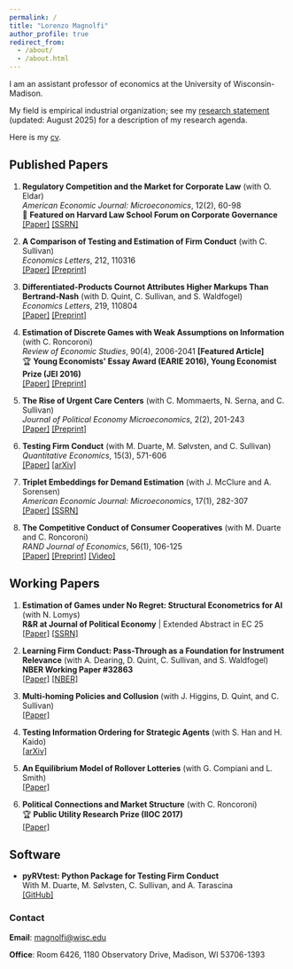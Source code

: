 ```yaml
---
permalink: /
title: "Lorenzo Magnolfi"
author_profile: true
redirect_from: 
  - /about/
  - /about.html
---
```


I am an assistant professor of economics at the University of Wisconsin-Madison. 

My field is empirical industrial organization; see my [research statement](files\Research_Statement+(5).pdf) (updated: August 2025) for a description of my research agenda. 

Here is my [cv](files\cv_2025.pdf).

## Published Papers

1. **Regulatory Competition and the Market for Corporate Law** (with O. Eldar)  
   *American Economic Journal: Microeconomics*, 12(2), 60-98  
   📰 **Featured on Harvard Law School Forum on Corporate Governance**  
   [[Paper]](https://www.aeaweb.org/articles?id=10.1257%2Fmic.20180056) [[SSRN]](https://papers.ssrn.com/sol3/papers.cfm?abstract_id=2685969)

2. **A Comparison of Testing and Estimation of Firm Conduct** (with C. Sullivan)  
   *Economics Letters*, 212, 110316  
   [[Paper]](https://www.sciencedirect.com/science/article/pii/S0165176522000246) [[Preprint]](files/papers/AComparisonOfTestingEstimationFirmConduct.pdf)

3. **Differentiated-Products Cournot Attributes Higher Markups Than Bertrand-Nash** (with D. Quint, C. Sullivan, and S. Waldfogel)  
   *Economics Letters*, 219, 110804  
   [[Paper]](https://doi.org/10.1016/j.econlet.2022.110804) [[Preprint]](files/papers/BertrandCournot-76.pdf)

4. **Estimation of Discrete Games with Weak Assumptions on Information** (with C. Roncoroni)  
   *Review of Economic Studies*, 90(4), 2006-2041 **[Featured Article]**  
   🏆 **Young Economists' Essay Award (EARIE 2016), Young Economist Prize (JEI 2016)**  
   [[Paper]](https://academic.oup.com/restud/advance-article-abstract/doi/10.1093/restud/rdac058/6670639) [[Preprint]](files/papers/EstimationDiscrGamesWeakInfo_MagnolfiRoncoroni_Mar2022.pdf)

5. **The Rise of Urgent Care Centers** (with C. Mommaerts, N. Serna, and C. Sullivan)  
   *Journal of Political Economy Microeconomics*, 2(2), 201-243  
   [[Paper]](https://www.journals.uchicago.edu/doi/10.1086/727821) [[Preprint]](files/papers/RiseUCCs.pdf)

6. **Testing Firm Conduct** (with M. Duarte, M. Sølvsten, and C. Sullivan)  
   *Quantitative Economics*, 15(3), 571-606  
   [[Paper]](https://www.econometricsociety.org/publications/quantitative-economics/2024/07/01/Testing-Firm-Conduct) [[arXiv]](https://arxiv.org/abs/2301.06720)

7. **Triplet Embeddings for Demand Estimation** (with J. McClure and A. Sorensen)  
   *American Economic Journal: Microeconomics*, 17(1), 282-307  
   [[Paper]](https://www.aeaweb.org/articles?id=10.1257/mic.20220248) [[SSRN]](https://papers.ssrn.com/sol3/papers.cfm?abstract_id=4113399)

8. **The Competitive Conduct of Consumer Cooperatives** (with M. Duarte and C. Roncoroni)  
   *RAND Journal of Economics*, 56(1), 106-125  
   [[Paper]](https://onlinelibrary.wiley.com/doi/10.1111/1756-2171.12496) [[Preprint]](files/papers/Cooperatives-16.pdf) [[Video]](https://youtu.be/O4qBSvh3SUU)

## Working Papers

1. **Estimation of Games under No Regret: Structural Econometrics for AI** (with N. Lomys)  
   **R&R at Journal of Political Economy** | Extended Abstract in EC 25  
   [[Paper]](files/papers/Estimation_of_Games_under_No_Regret_11_29.pdf) [[SSRN]](https://ssrn.com/abstract=4269273)

2. **Learning Firm Conduct: Pass-Through as a Foundation for Instrument Relevance** (with A. Dearing, D. Quint, C. Sullivan, and S. Waldfogel)  
   **NBER Working Paper #32863**  
   [[Paper]](files/papers/Falsifying_Models_and_Tax_Instruments-22.pdf) [[NBER]](https://www.nber.org/papers/w32863)

3. **Multi-homing Policies and Collusion** (with J. Higgins, D. Quint, and C. Sullivan)  
   [[Paper]](files/papers/PlatformCollusion-3.pdf)

4. **Testing Information Ordering for Strategic Agents** (with S. Han and H. Kaido)  
   [[arXiv]](https://arxiv.org/abs/2402.19425)

5. **An Equilibrium Model of Rollover Lotteries** (with G. Compiani and L. Smith)  
   [[Paper]](files/papers/Rollover.pdf)

6. **Political Connections and Market Structure** (with C. Roncoroni)  
   🏆 **Public Utility Research Prize (IIOC 2017)**  
   [[Paper]](files/papers/PoliticalConnectionsMarketStructure.pdf)

## Software

- **pyRVtest: Python Package for Testing Firm Conduct**  
  With M. Duarte, M. Sølvsten, C. Sullivan, and A. Tarascina  
  [[GitHub]](https://github.com/anyatarascina/pyRVtest)
  
### Contact
**Email**: [magnolfi@wisc.edu](mailto:magnolfi@wisc.edu)

**Office**: Room 6426, 1180 Observatory Drive, Madison, WI 53706-1393
